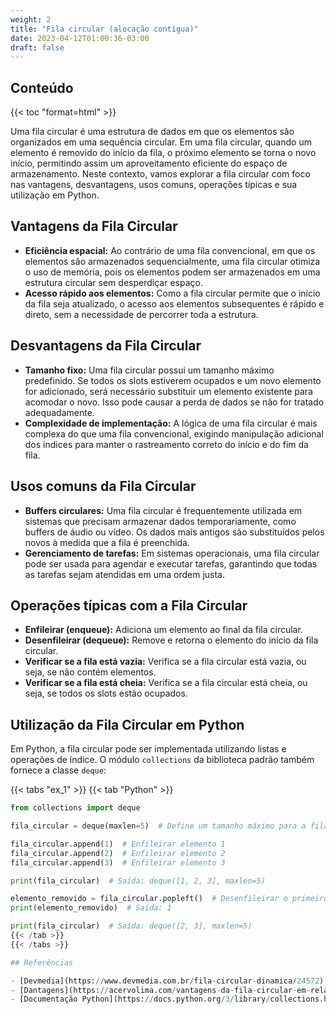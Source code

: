 ```yaml
---
weight: 2
title: "Fila circular (alocação contígua)"
date: 2023-04-12T01:00:36-03:00
draft: false
---
```

<!--    Documentação - Fila
Grupo:      Hugo Leonardo Viana
            Jairo Pedro Santana
            Mateus Borges e Guimarães
            Willy Brener Alves Oliveira-->
<h2> Conteúdo </h2>
{{< toc "format=html" >}}

Uma fila circular é uma estrutura de dados em que os elementos são organizados em uma sequência circular. Em uma fila circular, quando um elemento é removido do início da fila, o próximo elemento se torna o novo início, permitindo assim um aproveitamento eficiente do espaço de armazenamento. Neste contexto, vamos explorar a fila circular com foco nas vantagens, desvantagens, usos comuns, operações típicas e sua utilização em Python.

## Vantagens da Fila Circular
- **Eficiência espacial:** Ao contrário de uma fila convencional, em que os elementos são armazenados sequencialmente, uma fila circular otimiza o uso de memória, pois os elementos podem ser armazenados em uma estrutura circular sem desperdiçar espaço.
- **Acesso rápido aos elementos:** Como a fila circular permite que o início da fila seja atualizado, o acesso aos elementos subsequentes é rápido e direto, sem a necessidade de percorrer toda a estrutura.

## Desvantagens da Fila Circular
- **Tamanho fixo:** Uma fila circular possui um tamanho máximo predefinido. Se todos os slots estiverem ocupados e um novo elemento for adicionado, será necessário substituir um elemento existente para acomodar o novo. Isso pode causar a perda de dados se não for tratado adequadamente.
- **Complexidade de implementação:** A lógica de uma fila circular é mais complexa do que uma fila convencional, exigindo manipulação adicional dos índices para manter o rastreamento correto do início e do fim da fila.

## Usos comuns da Fila Circular
- **Buffers circulares:** Uma fila circular é frequentemente utilizada em sistemas que precisam armazenar dados temporariamente, como buffers de áudio ou vídeo. Os dados mais antigos são substituídos pelos novos à medida que a fila é preenchida.
- **Gerenciamento de tarefas:** Em sistemas operacionais, uma fila circular pode ser usada para agendar e executar tarefas, garantindo que todas as tarefas sejam atendidas em uma ordem justa.

## Operações típicas com a Fila Circular
- **Enfileirar (enqueue):** Adiciona um elemento ao final da fila circular.
- **Desenfileirar (dequeue):** Remove e retorna o elemento do início da fila circular.
- **Verificar se a fila está vazia:** Verifica se a fila circular está vazia, ou seja, se não contém elementos.
- **Verificar se a fila está cheia:** Verifica se a fila circular está cheia, ou seja, se todos os slots estão ocupados.

## Utilização da Fila Circular em Python

Em Python, a fila circular pode ser implementada utilizando listas e operações de índice. O módulo `collections` da biblioteca padrão também fornece a classe `deque`:

{{< tabs "ex_1" >}}
{{< tab "Python" >}}
```Python
from collections import deque

fila_circular = deque(maxlen=5)  # Define um tamanho máximo para a fila circular

fila_circular.append(1)  # Enfileirar elemento 1
fila_circular.append(2)  # Enfileirar elemento 2
fila_circular.append(3)  # Enfileirar elemento 3

print(fila_circular)  # Saída: deque([1, 2, 3], maxlen=5)

elemento_removido = fila_circular.popleft()  # Desenfileirar o primeiro elemento
print(elemento_removido)  # Saída: 1

print(fila_circular)  # Saída: deque([2, 3], maxlen=5)
{{< /tab >}}
{{< /tabs >}}

## Referências

- [Devmedia](https://www.devmedia.com.br/fila-circular-dinamica/24572)
- [Dantagens](https://acervolima.com/vantagens-da-fila-circular-em-relacao-a-fila-linear/)
- [Documentação Python](https://docs.python.org/3/library/collections.html#collections.deque)

